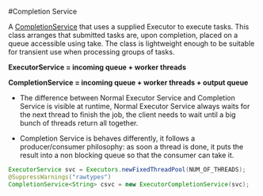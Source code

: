 #Completion Service

A [CompletionService](https://docs.oracle.com/javase/8/docs/api/java/util/concurrent/ExecutorCompletionService.html) that uses a supplied Executor to execute tasks. This class arranges that submitted tasks are, upon completion, placed on a queue accessible using take. The class is lightweight enough to be suitable for transient use when processing groups of tasks.

<b>ExecutorService = incoming queue + worker threads</b>

<b>CompletionService = incoming queue + worker threads + output queue</b>
  
- The difference between  Normal Executor Service and Completion Service is visible at runtime, Normal Executor Service always waits  for the
next thread to finish the job, the client needs to wait until a big bunch of threads return all together.

- Completion Service is behaves differently, it follows a producer/consumer philosophy: as soon a thread is done, it puts the result into a non blocking queue so that the consumer can take it.

```java
ExecutorService svc = Executors.newFixedThreadPool(NUM_OF_THREADS);
@SuppressWarnings("rawtypes")
CompletionService<String> csvc = new ExecutorCompletionService(svc);
```
